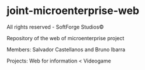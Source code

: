 # joint-microenterprise-web
All rights reserved - SoftForge Studios©

Repository of the web of microenterprise project 

Members: Salvador Castellanos and Bruno Ibarra

Projects: 
  Web for information <
  Videogame

